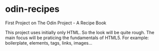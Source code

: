 # odin-recipes

First Project on The Odin Project - A Recipe Book

This project uses initially only HTML. So the look will be quite rough.
The main focus will be praticing the fundamentals of HTML5.
For example: boilerplate, elements, tags, links, images...
